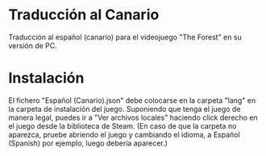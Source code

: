 # Traducción al Canario
Traducción al español (canario) para el videojuego "The Forest" en su versión de PC.

# Instalación
El fichero "Español (Canario).json" debe colocarse en la carpeta "lang" en la carpeta de instalación del juego.
Suponiendo que tenga el juego de manera legal, puedes ir a "Ver archivos locales" haciendo click derecho en el juego desde la biblioteca de Steam.
(En caso de que la carpeta no aparezca, pruebe abriendo el juego y cambiando el idioma, a Español (Spanish) por ejemplo, luego debería aparecer.)
